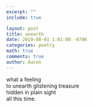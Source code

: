 ```yaml
---
excerpt: ""
include: true

layout: post
title: unearth 
date: 2019-08-01 1:01:00 -0700
categories: poetry
math: true
comments: true
author: Aaron
---
```






what a feeling  
to unearth glistening treasure  
hidden in plain sight  
all this time.
